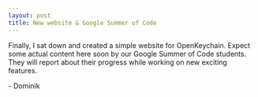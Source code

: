 ```yaml
---
layout: post
title: New website & Google Summer of Code
---
```


Finally, I sat down and created a simple website for OpenKeychain.
Expect some actual content here soon by our Google Summer of Code students.
They will report about their progress while working on new exciting features.

\- Dominik